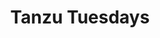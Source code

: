 ---
title: "Tanzu Tuesdays"
type: "tv-show"
streaming: "twitch"
id: "tanzu-tuesdays"
image: "/images/tv/shows/tanzu-tuesdays.png"
og_image: "/images/og/TanzuTV-Tuesdays.png"
weight: 1
# Text that appears on show index page under show name
description: See live demos of modern application development technologies.
# Text that appears highlighted in green on show index page above show name
teaser: Live Every Tuesday at 1pm PT
# Text that shows on show page under show name
subheader: Live demos on Twitch, every Tuesday at 1pm PT.
# Any content below here shows up above episode index
---